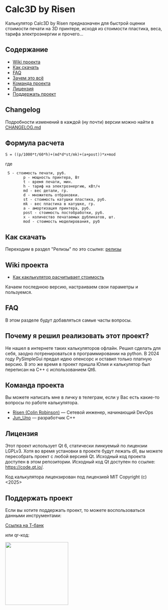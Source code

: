 # Calc3D by Risen
Калькулятор Calc3D by Risen предназначен для быстрой оценки стоимости печати на 3D принтере,
исходя из стоимости пластика, веса, тарифа электроэнергии и прочего...

## Содержание

- [Wiki проекта](#wiki-проекта)
- [Как скачать](#как-скачать)
- [FAQ](#faq-)
- [Зачем это всё](#почему-я-решил-реализовать-этот-проект)
- [Команда проекта](#команда-проекта)
- [Лицензия](#лицензия)
- [Поддержать проект](#поддержать-проект)



## Changelog
Подробности изменений в каждой (ну почти) версии можно найти в [CHANGELOG.md](CHANGELOG.md)

## Формула расчета

```
S = ((p/1000*t/60*h)+(md*d*st/mk)+(a+post))*x+mod
```
где
```
 S - стоимость печати, руб.
        p - мощность принтера, Вт
        t - время печати, мин.
        h - тариф на электроэнергию, кВт/ч
        md - вес детали, гр.
        d - множитель отбраковки.
        st - стоимость катушки пластика, руб.
        mk - вес пластика в катушке, гр.
        a - амортизация принтера, руб.
        post - стоимость постобработки, руб.
        х - количество печатаемых дубликатов, шт.
        mod - стоимость моделирования, руб
```


## Как скачать
Переходим в раздел "Релизы" по это ссылке: [релизы](https://git.corp.s21party.ru/risen/Calc3D_by_Risen/releases)

## Wiki проекта

- [Как каклькулятор расчитывает стоимость](https://git.corp.s21party.ru/risen/Calc3D_by_Risen/wiki/%D0%A4%D0%BE%D1%80%D0%BC%D1%83%D0%BB%D0%B0-%D1%80%D0%B0%D1%81%D1%87%D0%B5%D1%82%D0%B0)

Качаем последнюю версию, настраиваем свои параметры и пользуемся.

## FAQ  
В этом разделе будут добавляться самые часты вопросы.


## Почему я решил реализовать этот проект?
Не нашел в интернете таких калькуляторов офлайн. Решил сделать для себя, заодно потренироваться в программировании на python.
В 2024 году PySimpleGui предал идею опенсорс и оставил только платную версию. В это же время в проект пришла Юлия и
калькулятор был переписан на С++ с использованием Qt6. 

## Команда проекта
Вы можете написать мне в личку в телеграм, если у Вас есть какие-то вопросы по работе калькулятора.

- [Risen (Colin Robinson)](tg://resolve?domain=RisenYT) — Сетевой инженер, начинающий DevOps
- [Jun_Uno](tg://resolve?domain=Jun_Uno) — разработчик C++

## Лицензия


Этот проект использует Qt 6, статически линкуемый по лицензии LGPLv3.
Хотя во время установки в проекте будут лежать dll, вы можете пересобрать проект с любой версией Qt.
Исходный код проекта доступен в этом репозитории.
Исходный код Qt доступен по ссылке: https://code.qt.io/.

Код калькулятора лицензирован под лицензией MIT Copyright (c) <2025> <Risen>


## Поддержать проект

Если вы хотите поддержать проект, то можете воспользоваться данными инструментами:

[Ссылка на Т-банк](https://www.tinkoff.ru/cf/AzAcanQBWZx)

или qr-код:

<div id="header" align="left">
  <img src="https://calc3d.ru/static/images/donate.png" width="200" height=""/>
</div>
